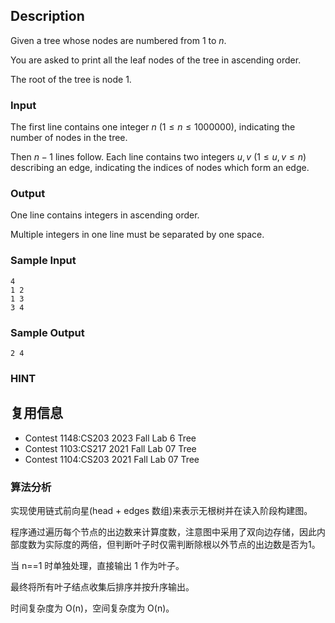 ## Description

Given a tree whose nodes are numbered from 1 to $n$.

You are asked to print all the leaf nodes of the tree in ascending order.

The root of the tree is node 1.

### Input

The first line contains one integer $n$ $(1 \le n \le 1000000)$, indicating the number of nodes in the tree.

Then $n-1$ lines follow. Each line contains two integers $u, v$ $(1 \le u, v \le n)$ describing an edge, indicating the indices of nodes which form an edge.

### Output

One line contains integers in ascending order.

Multiple integers in one line must be separated by one space.

### Sample Input

``` log
4
1 2
1 3
3 4
```

### Sample Output

``` log
2 4
```

### HINT

## 复用信息

+ Contest 1148:CS203 2023 Fall Lab 6 Tree
+ Contest 1103:CS217 2021 Fall Lab 07 Tree
+ Contest 1104:CS203 2021 Fall Lab 07 Tree

### 算法分析

实现使用链式前向星(head + edges 数组)来表示无根树并在读入阶段构建图。

程序通过遍历每个节点的出边数来计算度数，注意图中采用了双向边存储，因此内部度数为实际度的两倍，但判断叶子时仅需判断除根以外节点的出边数是否为1。

当 n==1 时单独处理，直接输出 1 作为叶子。

最终将所有叶子结点收集后排序并按升序输出。

时间复杂度为 O(n)，空间复杂度为 O(n)。
